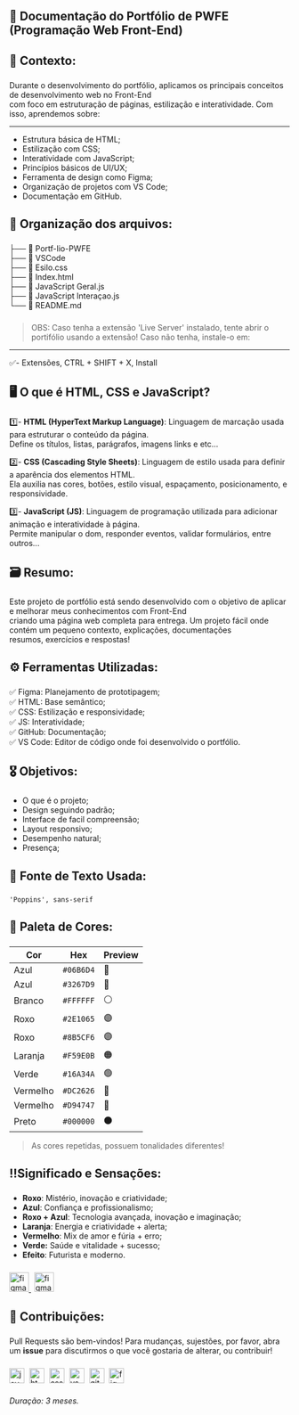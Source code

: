 **<h2>📘 Documentação do Portfólio de PWFE (Programação Web Front-End)</h2>**

###

**<h2>📌 Contexto:</h2>**

###

Durante o desenvolvimento do portfólio, aplicamos os principais conceitos de desenvolvimento web no Front-End<br>
com foco em estruturação de páginas, estilização e interatividade. Com isso, aprendemos sobre: 

---

- Estrutura básica de HTML;
- Estilização com CSS;
- Interatividade com JavaScript;
- Princípios básicos de UI/UX;
- Ferramenta de design como Figma;
- Organização de projetos com VS Code;
- Documentação em GitHub.

###

**<h2>📂 Organização dos arquivos:</h2>**

###

├── 📄 Portf-lio-PWFE<br>
├── 📄 VSCode<br>
├── 📄 Esilo.css<br>
├── 📄 Index.html<br>
├── 📄 JavaScript Geral.js<br>
├── 📄 JavaScript Interaçao.js<br>
└── 📄 README.md<br>    

###

> OBS: Caso tenha a extensão 'Live Server' instalado, tente abrir o portifólio usando a extensão! Caso não tenha, instale-o em:

---

✅- Extensões, CTRL + SHIFT + X, Install

###

**<h2>🖥️ O que é HTML, CSS e JavaScript?</h2>**

###

1️⃣- **HTML (HyperText Markup Language)**: Linguagem de marcação usada para estruturar o conteúdo da página.<br>
Define os títulos, listas, parágrafos, imagens links e etc...<br>

2️⃣- **CSS (Cascading Style Sheets)**: Linguagem de estilo usada para definir a aparência dos elementos HTML.<br>
Ela auxilia nas cores, botões, estilo visual, espaçamento, posicionamento, e responsividade.<br>

3️⃣- **JavaScript (JS)**: Linguagem de programação utilizada para adicionar animação e interatividade à página.<br>
Permite manipular o dom, responder eventos, validar formulários, entre outros...

###

**<h2>🗃️ Resumo:</h2>**

###

Este projeto de portfólio está sendo desenvolvido com o objetivo de aplicar e melhorar meus conhecimentos com Front-End<br>
criando uma página web completa para entrega. Um projeto fácil onde contém um pequeno contexto, explicações, documentações<br>
resumos, exercícios e respostas!

###

**<h2>⚙️ Ferramentas Utilizadas:</h2>**

###

✅ Figma: Planejamento de prototipagem;<br>
✅ HTML: Base semântico;<br>
✅ CSS: Estilização e responsividade;<br>
✅ JS: Interatividade;<br>
✅ GitHub: Documentação;<br>
✅ VS Code: Editor de código onde foi desenvolvido o portfólio.

###

**<h2>🎖 Objetivos:</h2>**

###

- O que é o projeto;
- Design seguindo padrão;
- Interface de facil compreensão; 
- Layout responsivo;
- Desempenho natural;
- Presença;

###

**<h2>📗 Fonte de Texto Usada:</h2>**

###

`'Poppins', sans-serif`

###

**<h2>🎨 Paleta de Cores:</h2>**

###

| Cor      | Hex      | Preview |
|----------|----------|---------|
| Azul     | `#06B6D4` |   🔵   |
| Azul     | `#3267D9` |   🔵   |
| Branco   | `#FFFFFF` |   ⚪   |
| Roxo     | `#2E1065` |   🟣   |
| Roxo     | `#8B5CF6` |   🟣   |
| Laranja  | `#F59E0B` |   🟠   |
| Verde    | `#16A34A` |   🟢   |
| Vermelho | `#DC2626` |   🔴   |
| Vermelho | `#D94747` |   🔴   |
| Preto    | `#000000` |   ⚫   |

> As cores repetidas, possuem tonalidades diferentes!

###

**<h2>‼️Significado e Sensações:</h2>**

###

- **Roxo**: Mistério, inovação e criatividade;
- **Azul**: Confiança e profissionalismo;
- **Roxo + Azul**: Tecnologia avançada, inovação e imaginação;
- **Laranja**: Energia e criatividade + alerta;
- **Vermelho**: Mix de amor e fúria + erro;
- **Verde:** Saúde e vitalidade + sucesso;
- **Efeito**: Futurista e moderno.

###

<div align="left">
  <a href="https://www.figma.com/design/mzNPfg04N3Rg2ru2Y7TXth/Paleta-de-Cores-e-Logo?t=rnE1sR9BrjeKzGUa-0" target="blank">
   <img src="https://img.shields.io/badge/Paleta de Cores-2563EB?logo=figma&logoColor=white&style=for-the-badge" height="35" alt="figma logo" title="Paleta de Cores"  />
  </a>
  <img width="2">
  <a href="https://www.figma.com/design/bKf5APHcLWteqlwIexM6NU/Logo?node-id=0-1&p=f&t=uKndI4FQIfiFqN9q-0 target="blank"> 
   <img src="https://img.shields.io/badge/Logotipo-2563EB?logo=figma&logoColor=white&style=for-the-badge" height="35" alt="figma logo" title="Logotipo" />
  </a>
</div>

</div>

###

**<h2>🤝 Contribuições:</h2>**

###

Pull Requests são bem-vindos! Para mudanças, sujestões, por favor, abra um **issue** para discutirmos o que você gostaria de alterar, ou contribuir!

###

<div align="left">
  <img src="https://skillicons.dev/icons?i=js" height="27" alt="javascript logo" title="JavaScript" />
  <img width="1" />
  <img src="https://skillicons.dev/icons?i=html" height="27" alt="html5 logo" title="HTML5" />
  <img width="1" />
  <img src="https://skillicons.dev/icons?i=css" height="27" alt="css logo" title="CSS3" />
  <img width="1" />
  <img src="https://skillicons.dev/icons?i=vscode" height="27" alt="vscode logo" title="Visual Studio Code" />
  <img width="1" />
  <img src="https://skillicons.dev/icons?i=github" height="27" alt="github logo" title="Github"  />
  <img width="1" />
  <img src="https://skillicons.dev/icons?i=figma" height="27" alt="figma logo" title="Figma" />
</div>

<h6>Duração: 3 meses.</h6>





